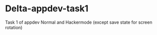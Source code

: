 # Delta-appdev-task1
Task 1 of appdev
Normal and Hackermode
(except save state for screen rotation)
